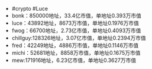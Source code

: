 - #crypto #Luce
- bonk：850000地址，33.4亿市值，单地址0.393万市值
- luce：43892地址，8673万市值，单地址0.1976万市值
- fwog：66700地址，2.73亿市值，单地址0.4093万市值
- chillguy:128326地址，3.07亿市值，单地址0.2394万市值
- fred：42249地址，4886万市值，单地址0.1146万市值
- michi：52681地址，8858万市值，单地址0.1675万市值
- mew:171916地址，6.23亿市值，单地址0.3627万市值